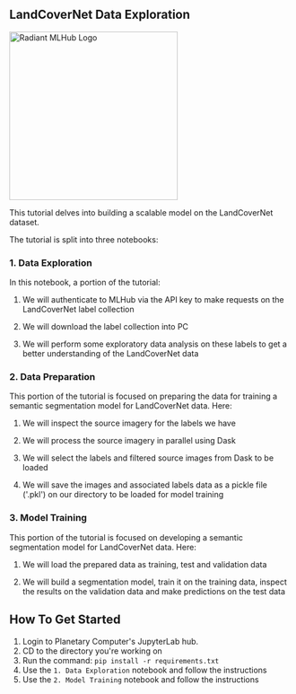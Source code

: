 ## LandCoverNet Data Exploration

<img src='https://radiant-assets.s3-us-west-2.amazonaws.com/PrimaryRadiantMLHubLogo.png' alt='Radiant MLHub Logo' width='300'/>

This tutorial delves into building a scalable model on the LandCoverNet dataset.

The tutorial is split into three notebooks:

### 1. Data Exploration
In this notebook, a portion of the tutorial:

1. We will authenticate to MLHub via the API key to make requests on the LandCoverNet label collection

2. We will download the label collection into PC

3. We will perform some exploratory data analysis on these labels to get a better understanding of the LandCoverNet data

### 2. Data Preparation

This portion of the tutorial is focused on preparing the data for training a semantic segmentation model for LandCoverNet data.
Here:

1. We will inspect the source imagery for the labels we have

2. We will process the source imagery in parallel using Dask

3. We will select the labels and filtered source images from Dask to be loaded

4. We will save the images and associated labels data as a pickle file ('.pkl') on our directory to be loaded for model training

### 3. Model Training

This portion of the tutorial is focused on developing a semantic segmentation model for LandCoverNet data.
Here:

1. We will load the prepared data as training, test and validation data

2. We will build a segmentation model, train it on the training data, inspect the results on the validation data and make predictions on the test data

## How To Get Started

1. Login to Planetary Computer's JupyterLab hub.
2. CD to the directory you're working on
3. Run the command: `pip install -r requirements.txt`
4. Use the `1. Data Exploration` notebook and follow the instructions
5. Use the `2. Model Training` notebook and follow the instructions 
